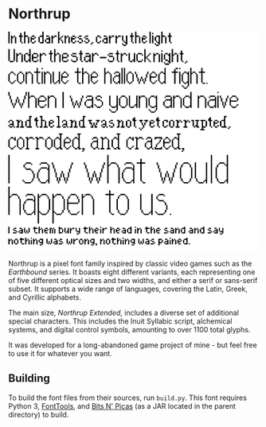# Northrup

![Sample of Northrup's variants](sample.svg)

Northrup is a pixel font family inspired by classic video games such as the <i>Earthbound</i> series. It boasts eight different variants, each representing one of five different optical sizes and two widths, and either a serif or sans-serif subset. It supports a wide range of languages, covering the Latin, Greek, and Cyrillic alphabets.

The main size, <i>Northrup Extended</i>, includes a diverse set of additional special characters. This includes the Inuit Syllabic script, alchemical systems, and digital control symbols, amounting to over 1100 total glyphs.

It was developed for a long-abandoned game project of mine - but feel free to use it for whatever you want.

## Building

To build the font files from their sources, run `build.py`. This font requires Python 3, [FontTools](https://github.com/fonttools/fonttools), and [Bits N' Picas](https://github.com/kreativekorp/bitsnpicas) (as a JAR located in the parent directory) to build.
